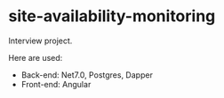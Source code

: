 # site-availability-monitoring

Interview project.

Here are used:

- Back-end: Net7.0, Postgres, Dapper
- Front-end: Angular

